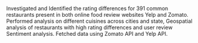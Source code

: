 # 

Investigated and Identified the rating differences for 391 common restaurants present in both online food review websites Yelp and Zomato. Performed analysis on different cuisines across cities and state, Geospatial analysis of restaurants with high rating differences and user review Sentiment analysis. Fetched data using Zomato API and Yelp API. 
